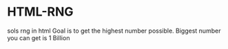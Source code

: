 # HTML-RNG
sols rng in html
Goal is to get the highest number possible. Biggest number you can get is 1 Billion
